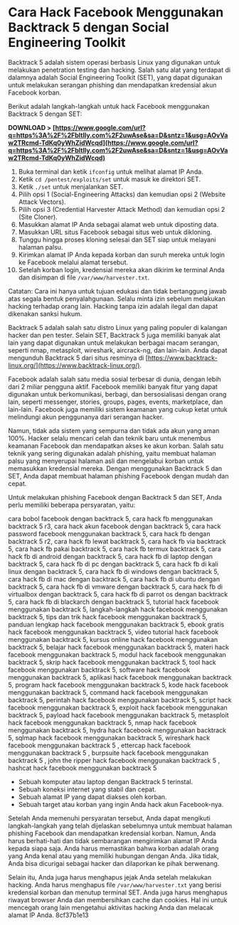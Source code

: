 
 
# Cara Hack Facebook Menggunakan Backtrack 5 dengan Social Engineering Toolkit
 
Backtrack 5 adalah sistem operasi berbasis Linux yang digunakan untuk melakukan penetration testing dan hacking. Salah satu alat yang terdapat di dalamnya adalah Social Engineering Toolkit (SET), yang dapat digunakan untuk melakukan serangan phishing dan mendapatkan kredensial akun Facebook korban.
 
Berikut adalah langkah-langkah untuk hack Facebook menggunakan Backtrack 5 dengan SET:
 
**DOWNLOAD &gt; [https://www.google.com/url?q=https%3A%2F%2Fbltlly.com%2F2uwAse&sa=D&sntz=1&usg=AOvVaw2TRcmd-TdKq0yWhZidWcqd](https://www.google.com/url?q=https%3A%2F%2Fbltlly.com%2F2uwAse&sa=D&sntz=1&usg=AOvVaw2TRcmd-TdKq0yWhZidWcqd)**


 
1. Buka terminal dan ketik `ifconfig` untuk melihat alamat IP Anda.
2. Ketik `cd /pentest/exploits/set` untuk masuk ke direktori SET.
3. Ketik `./set` untuk menjalankan SET.
4. Pilih opsi 1 (Social-Engineering Attacks) dan kemudian opsi 2 (Website Attack Vectors).
5. Pilih opsi 3 (Credential Harvester Attack Method) dan kemudian opsi 2 (Site Cloner).
6. Masukkan alamat IP Anda sebagai alamat web untuk diposting data.
7. Masukkan URL situs Facebook sebagai situs web untuk dikloning.
8. Tunggu hingga proses kloning selesai dan SET siap untuk melayani halaman palsu.
9. Kirimkan alamat IP Anda kepada korban dan suruh mereka untuk login ke Facebook melalui alamat tersebut.
10. Setelah korban login, kredensial mereka akan dikirim ke terminal Anda dan disimpan di file `/var/www/harvester.txt`.

Catatan: Cara ini hanya untuk tujuan edukasi dan tidak bertanggung jawab atas segala bentuk penyalahgunaan. Selalu minta izin sebelum melakukan hacking terhadap orang lain. Hacking tanpa izin adalah ilegal dan dapat dikenakan sanksi hukum.
  
Backtrack 5 adalah salah satu distro Linux yang paling populer di kalangan hacker dan pen tester. Selain SET, Backtrack 5 juga memiliki banyak alat lain yang dapat digunakan untuk melakukan berbagai macam serangan, seperti nmap, metasploit, wireshark, aircrack-ng, dan lain-lain. Anda dapat mengunduh Backtrack 5 dari situs resminya di [https://www.backtrack-linux.org/](https://www.backtrack-linux.org/).
 
Facebook adalah salah satu media sosial terbesar di dunia, dengan lebih dari 2 miliar pengguna aktif. Facebook memiliki banyak fitur yang dapat digunakan untuk berkomunikasi, berbagi, dan bersosialisasi dengan orang lain, seperti messenger, stories, groups, pages, events, marketplace, dan lain-lain. Facebook juga memiliki sistem keamanan yang cukup ketat untuk melindungi akun penggunanya dari serangan hacker.
 
Namun, tidak ada sistem yang sempurna dan tidak ada akun yang aman 100%. Hacker selalu mencari celah dan teknik baru untuk menembus keamanan Facebook dan mendapatkan akses ke akun korban. Salah satu teknik yang sering digunakan adalah phishing, yaitu membuat halaman palsu yang menyerupai halaman asli dan mengelabui korban untuk memasukkan kredensial mereka. Dengan menggunakan Backtrack 5 dan SET, Anda dapat membuat halaman phishing Facebook dengan mudah dan cepat.
  
Untuk melakukan phishing Facebook dengan Backtrack 5 dan SET, Anda perlu memiliki beberapa persyaratan, yaitu:
 
cara bobol facebook dengan backtrack 5,  cara hack fb menggunakan backtrack 5 r3,  cara hack akun facebook dengan backtrack 5,  cara hack password facebook menggunakan backtrack 5,  cara hack fb dengan backtrack 5 r2,  cara hack fb lewat backtrack 5,  cara hack fb via backtrack 5,  cara hack fb pakai backtrack 5,  cara hack fb termux backtrack 5,  cara hack fb di android dengan backtrack 5,  cara hack fb di laptop dengan backtrack 5,  cara hack fb di pc dengan backtrack 5,  cara hack fb di kali linux dengan backtrack 5,  cara hack fb di windows dengan backtrack 5,  cara hack fb di mac dengan backtrack 5,  cara hack fb di ubuntu dengan backtrack 5,  cara hack fb di vmware dengan backtrack 5,  cara hack fb di virtualbox dengan backtrack 5,  cara hack fb di parrot os dengan backtrack 5,  cara hack fb di blackarch dengan backtrack 5,  tutorial hack facebook menggunakan backtrack 5,  langkah-langkah hack facebook menggunakan backtrack 5,  tips dan trik hack facebook menggunakan backtrack 5,  panduan lengkap hack facebook menggunakan backtrack 5,  ebook gratis hack facebook menggunakan backtrack 5,  video tutorial hack facebook menggunakan backtrack 5,  kursus online hack facebook menggunakan backtrack 5,  belajar hack facebook menggunakan backtrack 5,  materi hack facebook menggunakan backtrack 5,  modul hack facebook menggunakan backtrack 5,  skrip hack facebook menggunakan backtrack 5,  tool hack facebook menggunakan backtrack 5,  software hack facebook menggunakan backtrack 5,  aplikasi hack facebook menggunakan backtrack 5,  program hack facebook menggunakan backtrack 5,  kode hack facebook menggunakan backtrack 5,  command hack facebook menggunakan backtrack 5,  perintah hack facebook menggunakan backtrack 5,  script hack facebook menggunakan backtrack 5,  exploit hack facebook menggunakan backtrack 5,  payload hack facebook menggunakan backtrack 5,  metasploit hack facebook menggunakan backtrack 5,  nmap hack facebook menggunakan backtrack 5,  hydra hack facebook menggunakan backtrack 5,  sqlmap hack facebook menggunakan backtrack 5,  wireshark hack facebook menggunakan backtrack 5 ,  ettercap hack facebook menggunakan backtrack 5 ,  burpsuite hack facebook menggunakan backtrack 5 ,  john the ripper hack facebook menggunakan backtrack 5 ,  hashcat hack facebook menggunakan backtrack 5

- Sebuah komputer atau laptop dengan Backtrack 5 terinstal.
- Sebuah koneksi internet yang stabil dan cepat.
- Sebuah alamat IP yang dapat diakses oleh korban.
- Sebuah target atau korban yang ingin Anda hack akun Facebook-nya.

Setelah Anda memenuhi persyaratan tersebut, Anda dapat mengikuti langkah-langkah yang telah dijelaskan sebelumnya untuk membuat halaman phishing Facebook dan mendapatkan kredensial korban. Namun, Anda harus berhati-hati dan tidak sembarangan mengirimkan alamat IP Anda kepada siapa saja. Anda harus memastikan bahwa korban adalah orang yang Anda kenal atau yang memiliki hubungan dengan Anda. Jika tidak, Anda bisa dicurigai sebagai hacker dan dilaporkan ke pihak berwenang.
 
Selain itu, Anda juga harus menghapus jejak Anda setelah melakukan hacking. Anda harus menghapus file `/var/www/harvester.txt` yang berisi kredensial korban dan menutup terminal SET. Anda juga harus menghapus riwayat browser Anda dan membersihkan cache dan cookies. Hal ini untuk mencegah orang lain mengetahui aktivitas hacking Anda dan melacak alamat IP Anda.
 8cf37b1e13
 
